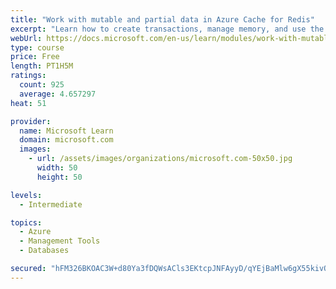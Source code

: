 ```yaml
---
title: "Work with mutable and partial data in Azure Cache for Redis"
excerpt: "Learn how to create transactions, manage memory, and use the cache-aside pattern with Azure Cache for Redis"
webUrl: https://docs.microsoft.com/en-us/learn/modules/work-with-mutable-and-partial-data-in-a-redis-cache/
type: course
price: Free
length: PT1H5M
ratings:
  count: 925
  average: 4.657297
heat: 51

provider:
  name: Microsoft Learn
  domain: microsoft.com
  images:
    - url: /assets/images/organizations/microsoft.com-50x50.jpg
      width: 50
      height: 50

levels:
  - Intermediate

topics:
  - Azure
  - Management Tools
  - Databases

secured: "hFM326BKOAC3W+d80Ya3fDQWsACls3EKtcpJNFAyyD/qYEjBaMlw6gX55kivOBjTCyoe1/FQcgTgzEEIoCq4M7HvSEy+BkYjf3NccP69IMZl2/T+Q4RFnUOV4mv9NSQx5zA2ZliqlkXKBccyBwoe5MxRxHIKbYJe3tT++J7iW8zLiZhZBCb+iLPbSk0pm/73OBFoUrP83TYSG5rJsV3N3u4lbh/wNMsM9PRpDs8YthtBWO+1YIRbsIi9wVTFmMOCNkTVWOYIQnUTvqHyS6wB0RsZYVKjvHe/1f9ba70d1uI+PaEtIrPHbdPtNPXPlqAXu6PB2AgJJyqSYXpAqgebdnCWGqKMq/Mc6rJgDg8e6UFjRXXW0/tLB8mZyNa9QcawGZLfrT6T4IOoQuJVoTAqckES1CYuJa0e7f5C3biiTYw=;lbPt3+ACQi/XGpF/HN+2dA=="
---
```


